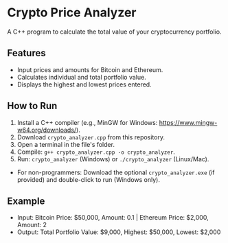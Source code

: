 # Crypto Price Analyzer
A C++ program to calculate the total value of your cryptocurrency portfolio.

## Features
- Input prices and amounts for Bitcoin and Ethereum.
- Calculates individual and total portfolio value.
- Displays the highest and lowest prices entered.

## How to Run
1. Install a C++ compiler (e.g., MinGW for Windows: https://www.mingw-w64.org/downloads/).
2. Download `crypto_analyzer.cpp` from this repository.
3. Open a terminal in the file's folder.
4. Compile: `g++ crypto_analyzer.cpp -o crypto_analyzer`.
5. Run: `crypto_analyzer` (Windows) or `./crypto_analyzer` (Linux/Mac).
- For non-programmers: Download the optional `crypto_analyzer.exe` (if provided) and double-click to run (Windows only).

## Example
- Input: Bitcoin Price: $50,000, Amount: 0.1 | Ethereum Price: $2,000, Amount: 2
- Output: Total Portfolio Value: $9,000, Highest: $50,000, Lowest: $2,000
